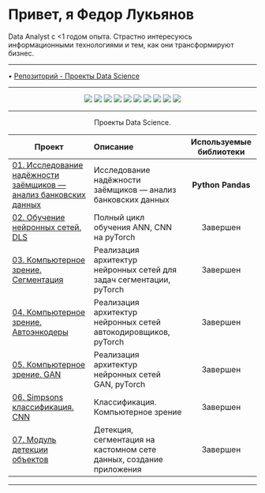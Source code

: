 Привет, я Федор Лукьянов
===============================
Data Analyst с <1 годом опыта. Страстно интересуюсь информационными технологиями и тем, как они трансформируют бизнес.

__________________________________________________________________________________________________________________________

• [Репозиторий - Проекты Data Science](https://github.com/FedorFlowers/Y.P.-1)

__________________________________________________________________________________________________________________________


<p align="center">
  <img src="https://img.shields.io/badge/python-3670A0?style=for-the-badge&logo=python&logoColor=ffdd54" />
  <img src="https://img.shields.io/badge/postgres-%23316192.svg?style=for-the-badge&logo=postgresql&logoColor=white" />
  <img src="https://img.shields.io/badge/Plotly-%233F4F75.svg?style=for-the-badge&logo=plotly&logoColor=white" />
  <img src="https://img.shields.io/badge/SciPy-%230C55A5.svg?style=for-the-badge&logo=scipy&logoColor=%white" />
  <img src="https://img.shields.io/badge/numpy-%23013243.svg?style=for-the-badge&logo=numpy&logoColor=white" />
   <img src="https://img.shields.io/badge/pandas-%23150458.svg?style=for-the-badge&logo=pandas&logoColor=white" />
   <img src="https://img.shields.io/badge/scikit--learn-%23F7931E.svg?style=for-the-badge&logo=scikit-learn&logoColor=white" />
  <img src="https://img.shields.io/badge/Tableau-E97627?style=for-the-badge&logo=Tableau&logoColor=white" />
   <img src="https://img.shields.io/badge/PyTorch-%23EE4C2C.svg?style=for-the-badge&logo=PyTorch&logoColor=white" />
  <img src="https://img.shields.io/badge/github-%23121011.svg?style=for-the-badge&logo=github&logoColor=white" />
  
</p>

__________________________________________________________________________________________________________________________

<p align="center"> Проекты Data Science. </p align="center">


| **Проект** | **Описание** | **Используемые библиотеки** |
| -------------------- | :--------------------- |:---------------------------:|
| [01. Исследование надёжности заёмщиков — анализ банковских данных](https://github.com/FedorFlowers/Y.P.-1/blob/6767128708d4974dd258b4629c2fc6b00e4bfd3e/%D0%98%D1%81%D1%81%D0%BB%D0%B5%D0%B4%D0%BE%D0%B2%D0%B0%D0%BD%D0%B8%D0%B5_%D0%BD%D0%B0%D0%B4%D1%91%D0%B6%D0%BD%D0%BE%D1%81%D1%82%D0%B8_%D0%B7%D0%B0%D1%91%D0%BC%D1%89%D0%B8%D0%BA%D0%BE%D0%B2_%D0%BF%D1%80%D0%BE%D0%B5%D0%BA%D1%82%E2%84%961.ipynb)|Исследование надёжности заёмщиков — анализ банковских данных|**Python** **Pandas**|
| [02. Обучение нейронных сетей. DLS](https://nbviewer.org/github/ArtyKrafty/Data_science_projects/blob/main/py_torch_baseline/py_toch_baseline.ipynb)|Полный цикл обучения ANN, CNN на pyTorch|Завершен|
| [03. Компьютерное зрение. Сегментация](https://nbviewer.org/github/ArtyKrafty/Data_science_projects/blob/main/segmentation/pyTorch_Segmentation_Solomko_ipynb_.ipynb)|Реализация архитектур нейронных сетей для задач сегментации, pyTorch|Завершен|
| [04. Компьютерное зрение. Автоэнкодеры](https://nbviewer.org/github/ArtyKrafty/Data_science_projects/blob/main/autoencoders/AutoEncoders_Solomko.ipynb)|Реализация архитектур нейронных сетей автокодировщиков, pyTorch|Завершен|
| [05. Компьютерное зрение. GAN](https://nbviewer.org/github/ArtyKrafty/Data_science_projects/blob/main/gan/pyTorch_GAN_s.ipynb)|Реализация архитектур нейронных сетей GAN, pyTorch|Завершен|
| [06. Simpsons классификация. CNN](https://nbviewer.org/github/ArtyKrafty/Data_science_projects/blob/main/kaggle_simpson/Simpsons_classifier_Solomko.ipynb)|Классификация. Компьютерное зрение|Завершен|
| [07. Модуль детекции объектов](https://detartyseg.herokuapp.com/)|Детекция, сегментация на кастомном сете данных, создание приложения|Завершен|

__________________________________________________________________________________________________________________________

